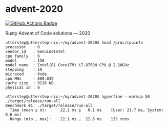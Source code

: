 # advent-2020

[![GitHub Actions Badge](https://github.com/utter-step/advent-2020/workflows/CI/badge.svg)](https://github.com/utter-step/advent-2020/actions?query=workflow%3ACI)

Rusty Advent of Code solutions — 2020

```console
utterstep@utterstep-nix:~/my/advent-2020$ head /proc/cpuinfo
processor   : 0
vendor_id   : GenuineIntel
cpu family  : 6
model       : 158
model name  : Intel(R) Core(TM) i7-8750H CPU @ 2.20GHz
stepping    : 10
microcod    : 0xde
cpu MHz     : 800.039
cache size  : 9216 KB
physical id : 0

utterstep@utterstep-nix:~/my/advent-2020$ hyperfine --warmup 50 ./target/release/run-all
Benchmark #1: ./target/release/run-all
  Time (mean ± σ):      22.2 ms ±   0.1 ms    [User: 21.7 ms, System: 0.6 ms]
  Range (min … max):    22.1 ms …  22.6 ms    132 runs
```
